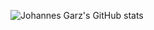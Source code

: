 <img
  alt="Johannes Garz's GitHub stats"
  src="https://github-readme-stats.vercel.app/api?username=garzj&show_icons=true&theme=dark"
/><img src="https://komarev.com/ghpvc/?username=garzj" width="0" />
